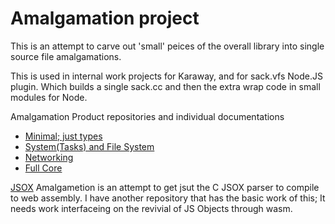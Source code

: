 
# Amalgamation project

This is an attempt to carve out 'small' peices of the overall library into single source file
amalgamations.

This is used in internal work projects for Karaway, and for sack.vfs Node.JS plugin.  Which builds
a single sack.cc and then the extra wrap code in small modules for Node.

Amalgamation Product repositories and individual documentations

 - [Minimal; just types](https://github.com/d3x0r/micro-C-Boost-Types)
 - [System(Tasks) and File System](https://github.com/d3x0r/micro-C-Boost-FileSystem)
 - [Networking](https://github.com/d3x0r/micro-C-Boost-Network)
 - [Full Core](https://github.com/d3x0r/micro-C-Boost-Core)


[JSOX](jsox) Amalgametion is an attempt to get jsut the C JSOX parser to compile to web assembly.
I have another repository that has the basic work of this;  It needs work interfaceing on the 
revivial of JS Objects through wasm.

